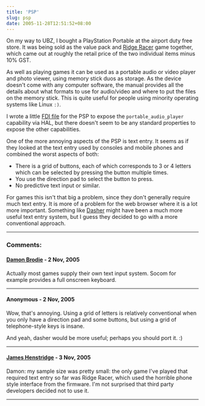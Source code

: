 ```yaml
---
title: 'PSP'
slug: psp
date: 2005-11-28T12:51:52+08:00
---
```


On my way to UBZ, I bought a PlayStation Portable at the airport duty
free store. It was being sold as the value pack and [Ridge
Racer](http://www.gamespot.com/psp/driving/ridgeracer/) game together,
which came out at roughly the retail price of the two individual items
minus 10% GST.

As well as playing games it can be used as a portable audio or video
player and photo viewer, using memory stick duos as storage. As the
device doesn\'t come with any computer software, the manual provides all
the details about what formats to use for audio/video and where to put
the files on the memory stick. This is quite useful for people using
minority operating systems like Linux `:)`.

I wrote a little [FDI
file](https://bugs.freedesktop.org/show_bug.cgi?id=5137) for the PSP to
expose the `portable_audio_player` capability via HAL, but there
doesn\'t seem to be any standard properties to expose the other
capabilities.

One of the more annoying aspects of the PSP is text entry. It seems as
if they looked at the text entry used by consoles and mobile phones and
combined the worst aspects of both:

-   There is a grid of buttons, each of which corresponds to 3 or 4
    letters which can be selected by pressing the button multiple times.
-   You use the direction pad to select the button to press.
-   No predictive text input or similar.

For games this isn\'t that big a problem, since they don\'t generally
require much text entry. It is more of a problem for the web browser
where it is a lot more important. Something like
[Dasher](http://www.inference.phy.cam.ac.uk/dasher/) might have been a
much more useful text entry system, but I guess they decided to go with
a more conventional approach.

---
### Comments:
#### [Damon Brodie](http://none) - <time datetime="2005-11-29 01:06:21">2 Nov, 2005</time>

Actually most games supply their own text input system. Socom for
example provides a full onscreen keyboard.

---
#### Anonymous - <time datetime="2005-11-29 07:27:19">2 Nov, 2005</time>

Wow, that\'s annoying. Using a grid of letters is relatively
conventional when you only have a direction pad and some buttons, but
using a grid of telephone-style keys is insane.

And yeah, dasher would be more useful; perhaps you should port it. :)

---
#### [James Henstridge](http://blogs.gnome.org/jamesh) - <time datetime="2005-11-30 01:58:10">3 Nov, 2005</time>

Damon: my sample size was pretty small: the only game I\'ve played that
required text entry so far was Ridge Racer, which used the horrible
phone style interface from the firmware. I\'m not surprised that third
party developers decided not to use it.

---
